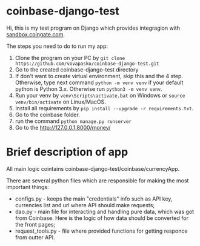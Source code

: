 # coinbase-django-test

Hi, this is my test program on Django which provides integragion with [sandbox.coingate.com](https://sandbox.coingate.com/).

The steps you need to do to run my app: 

1. Clone the program on your PC by `git clone https://github.com/vovapasko/coinbase-django-test.git` 
2. Go to the created coinbase-django-test directory
3. If don't want to create virtual environment, skip this and the 4 step. Otherwise, type next command `python -m venv venv` if your default python is Python 3.x. Otherwise run `python3 -m venv venv`.
4. Run your venv by `venv\Scripts\activate.bat` on Windows or `source venv/bin/activate` on Linux/MacOS.
5. Install all requirements by `pip install --upgrade -r requirements.txt`.
6. Go to the coinbase folder.
7. run the command `python manage.py runserver`
8. Go to the http://127.0.0.1:8000/money/


# Brief description of app
All main logic cointains coinbase-django-test/coinbase/currencyApp.

There are several python files which are responsible for making the most important things:

* configs.py - keeps the main "credentials" info such as API key, currencies list and url where API should make requests;
* dao.py - main file for interacting and handling pure data, which was got from Coinbase. Here is the logic of how data should be converted for the front pages;
* request_tools.py - file where provided functions for getting responce from outter API.
